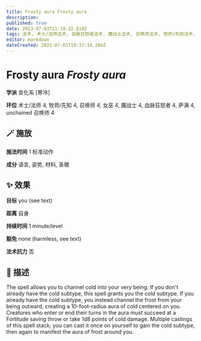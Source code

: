 ```yaml
---
title: Frosty aura Frosty aura
description: 
published: true
date: 2023-07-03T21:19:22.610Z
tags: 法术, 术士/法师法术, 血脉狂怒者法术, 魔战士法术, 召唤师法术, 牧师/先知法术, 萨满法术, 4环法术, 女巫法术, unchained 召唤师法术, 变化系, 寒冷
editor: markdown
dateCreated: 2023-07-03T19:37:14.284Z
---
```


# **Frosty aura** *Frosty aura*

**学派** 变化系 \[寒冷\] 

**环位** 术士/法师 4, 牧师/先知 4, 召唤师 4, 女巫 4, 魔战士 4, 血脉狂怒者 4, 萨满 4, unchained 召唤师 4

## 🪄 施放

**施法时间** 1 标准动作

**成分** 语言, 姿势, 材料, 圣徽

## ✨ 效果 

**目标** you (see text) 

**距离** 自身  

**持续时间** 1 minute/level 

**豁免** none (harmless, see text)

**法术抗力** 否

## 📖 描述

The spell allows you to channel cold into your very being. If you don't already have the cold subtype, this spell grants you the cold subtype. If you already have the cold subtype, you instead channel the frost from your being outward, creating a 10-foot-radius aura of cold centered on you. Creatures who enter or end their turns in the aura must succeed at a Fortitude saving throw or take 1d8 points of cold damage.  Multiple castings of this spell stack; you can cast it once on yourself to gain the cold subtype, then again to manifest the aura of frost around you.
    